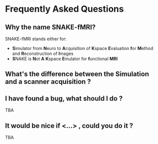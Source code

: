 # Frequently Asked Questions

## Why the name SNAKE-fMRI? 

SNAKE-fMRI stands either for:
- **S**imulator from **N**euro to **A**cquisition of **K**space **E**valuation **f**or **M**ethod and **R**econstruction of **I**mages
- **S**NAKE is **N**ot **A** **K**space **E**mulator for **f**unctional **MRI**


## What's the difference between the Simulation and a scanner acquisition ?

## I have found a bug, what should I do ? 
TBA

## It would be nice if <...> , could you do it ? 
TBA

